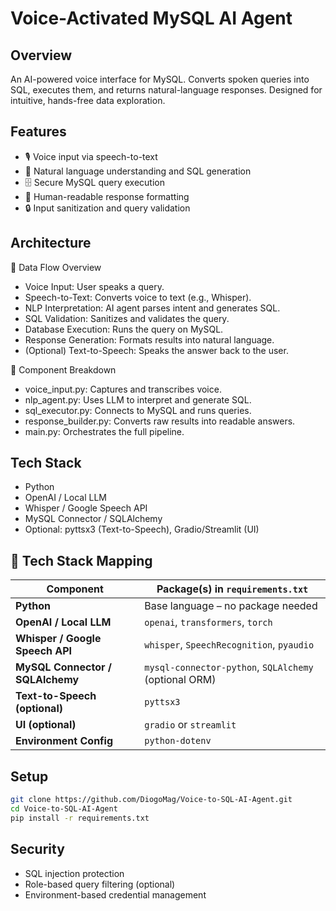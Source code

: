 # Voice-Activated MySQL AI Agent



## Overview
An AI-powered voice interface for MySQL. Converts spoken queries into SQL, executes them, and returns natural-language responses. Designed for intuitive, hands-free data exploration.


## Features
- 🎙️ Voice input via speech-to-text
- 🧠 Natural language understanding and SQL generation
- 🗄️ Secure MySQL query execution
- 💬 Human-readable response formatting
- 🔒 Input sanitization and query validation


## Architecture

🔄 Data Flow Overview
- Voice Input: User speaks a query.
- Speech-to-Text: Converts voice to text (e.g., Whisper).
- NLP Interpretation: AI agent parses intent and generates SQL.
- SQL Validation: Sanitizes and validates the query.
- Database Execution: Runs the query on MySQL.
- Response Generation: Formats results into natural language.
- (Optional) Text-to-Speech: Speaks the answer back to the user.

🧱 Component Breakdown
- voice_input.py: Captures and transcribes voice.
- nlp_agent.py: Uses LLM to interpret and generate SQL.
- sql_executor.py: Connects to MySQL and runs queries.
- response_builder.py: Converts raw results into readable answers.
- main.py: Orchestrates the full pipeline.
  

## Tech Stack
- Python
- OpenAI / Local LLM
- Whisper / Google Speech API
- MySQL Connector / SQLAlchemy
- Optional: pyttsx3 (Text-to-Speech), Gradio/Streamlit (UI)
  
## 🧰 Tech Stack Mapping
| Component                        | Package(s) in `requirements.txt`                                     |
|----------------------------------|----------------------------------------------------------------------|
| **Python**                       | Base language – no package needed                                    |
| **OpenAI / Local LLM**           | `openai`, `transformers`, `torch`                                    |
| **Whisper / Google Speech API**  | `whisper`, `SpeechRecognition`, `pyaudio`                            |
| **MySQL Connector / SQLAlchemy** | `mysql-connector-python`, `SQLAlchemy` (optional ORM)                |
| **Text-to-Speech (optional)**    | `pyttsx3`                                                             |
| **UI (optional)**                | `gradio` or `streamlit`                                              |
| **Environment Config**           | `python-dotenv`                                                      |

## Setup
```bash
git clone https://github.com/DiogoMag/Voice-to-SQL-AI-Agent.git
cd Voice-to-SQL-AI-Agent
pip install -r requirements.txt
```

## Security
- SQL injection protection
- Role-based query filtering (optional)
- Environment-based credential management


